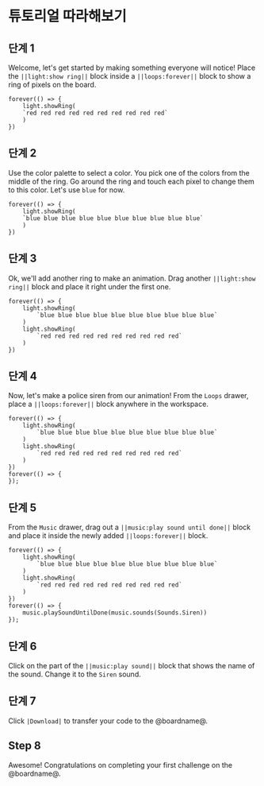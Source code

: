 # 튜토리얼 따라해보기

## 단계 1

Welcome, let's get started by making something everyone will notice! Place the `||light:show ring||` block inside a `||loops:forever||` block to show a ring of pixels on the board.

```blocks
forever(() => {
    light.showRing(
    `red red red red red red red red red red`
    )
})
```

## 단계 2

Use the color palette to select a color. You pick one of the colors from the middle of the ring. Go around the ring and touch each pixel to change them to this color. Let's use `blue` for now.

```blocks
forever(() => {
    light.showRing(
    `blue blue blue blue blue blue blue blue blue blue`
    )
})
```

## 단계 3

Ok, we'll add another ring to make an animation. Drag another `||light:show ring||` block and place it right under the first one.

```blocks
forever(() => {
    light.showRing(
        `blue blue blue blue blue blue blue blue blue blue`
    )
    light.showRing(
        `red red red red red red red red red red`
    )
})
```

## 단계 4

Now, let's make a police siren from our animation! From the `Loops` drawer, place a `||loops:forever||` block anywhere in the workspace.

```blocks
forever(() => {
    light.showRing(
        `blue blue blue blue blue blue blue blue blue blue`
    )
    light.showRing(
        `red red red red red red red red red red`
    )
})
forever(() => {
});
```

## 단계 5

From the `Music` drawer, drag out a `||music:play sound until done||` block and place it inside the newly added `||loops:forever||` block.

```blocks
forever(() => {
    light.showRing(
        `blue blue blue blue blue blue blue blue blue blue`
    )
    light.showRing(
        `red red red red red red red red red red`
    )
})
forever(() => {
    music.playSoundUntilDone(music.sounds(Sounds.Siren))
});
```

## 단계 6

Click on the part of the `||music:play sound||` block that shows the name of the sound. Change it to the `Siren` sound.

## 단계 7

Click `|Download|` to transfer your code to the @boardname@.

## Step 8

Awesome! Congratulations on completing your first challenge on the @boardname@.